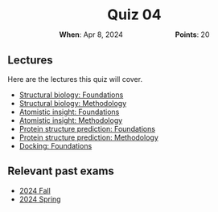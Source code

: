 <h1 style="margin-bottom: 0.4em; text-align: center;">
    Quiz 04
</h1>

<p style="text-align: center;">
    <object hspace="50">
        <strong>When</strong></a>: Apr 8, 2024
    </object>
    <object hspace="50">
        <strong>Points</strong></a>: 20
    </object>
</p>

<!-- [Quiz](./quiz04.pdf) and [key](./quiz04-key.pdf) -->

## Lectures

Here are the lectures this quiz will cover.

-   [Structural biology: Foundations](../../../lectures/09A/)
-   [Structural biology: Methodology](../../../lectures/09B/)
-   [Atomistic insight: Foundations](../../../lectures/10A/)
-   [Atomistic insight: Methodology](../../../lectures/10B/)
-   [Protein structure prediction: Foundations](../../../lectures/11A/)
-   [Protein structure prediction: Methodology](../../../lectures/11B/)
-   [Docking: Foundations](../../../lectures/12A/)

## Relevant past exams

-   [2024 Fall](https://pitt-biosc1540-2024f.oasci.org/assessments/exams/csb/)
-   [2024 Spring](https://pitt-biosc1540-2024f.oasci.org/assessments/exams/csb/#past-exams)
